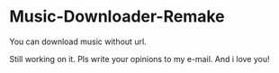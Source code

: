 # Music-Downloader-Remake
You can download music without url.

Still working on it. Pls write your opinions to my e-mail.
And i love you!
